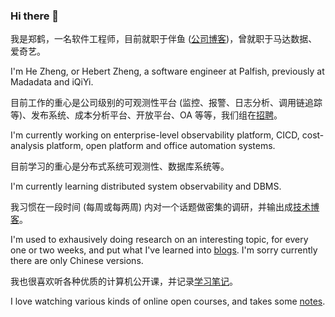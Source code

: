 ### Hi there 👋

我是郑鹤，一名软件工程师，目前就职于伴鱼 ([公司博客](https://tech.ipalfish.com/blog/))，曾就职于马达数据、爱奇艺。

I'm He Zheng, or Hebert Zheng, a software engineer at Palfish, previously at Madadata and iQiYi.

目前工作的重心是公司级别的可观测性平台 (监控、报警、日志分析、调用链追踪等)、发布系统、成本分析平台、开放平台、OA 等等，我们组在[招聘](./HIRING.md)。

I'm currently working on enterprise-level observability platform, CICD, cost-analysis platform, open platform and office automation systems.

目前学习的重心是分布式系统可观测性、数据库系统等。

I'm currently learning distributed system observability and DBMS.

我习惯在一段时间 (每周或每两周) 内对一个话题做密集的调研，并输出成[技术博客](https://zhenghe-md.github.io/blog/)。

I'm used to exhausively doing research on an interesting topic, for every one or two weeks, and put what I've learned into [blogs](https://zhenghe-md.github.io/blog/). I'm sorry currently there are only Chinese versions.

我也很喜欢听各种优质的计算机公开课，并记录[学习笔记](https://zhenghe.gitbook.io/open-courses/)。

I love watching various kinds of online open courses, and takes some [notes](https://zhenghe.gitbook.io/open-courses/).

<!--
**ZhengHe-MD/ZhengHe-MD** is a ✨ _special_ ✨ repository because its `README.md` (this file) appears on your GitHub profile.

Here are some ideas to get you started:

- 🔭 I’m currently working on ...
- 🌱 I’m currently learning ...
- 👯 I’m looking to collaborate on ...
- 🤔 I’m looking for help with ...
- 💬 Ask me about ...
- 📫 How to reach me: ...
- 😄 Pronouns: ...
- ⚡ Fun fact: ...
-->
